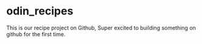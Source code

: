 # odin_recipes

This is our recipe project on Github, Super excited to building something on github for the first
time.